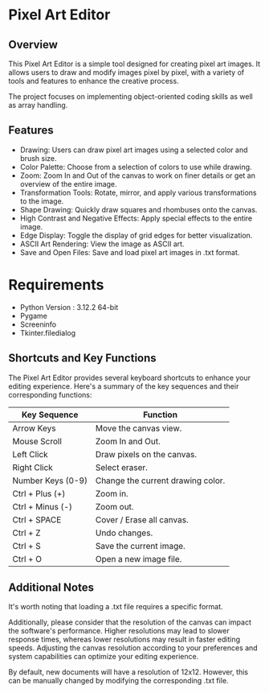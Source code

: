 # Pixel Art Editor

## Overview
This Pixel Art Editor is a simple tool designed for creating pixel art images. It allows users to draw and modify images pixel by pixel, with a variety of tools and features to enhance the creative process.

The project focuses on implementing object-oriented coding skills as well as array handling.

## Features
- Drawing: Users can draw pixel art images using a selected color and brush size.
- Color Palette: Choose from a selection of colors to use while drawing.
- Zoom: Zoom In and Out of the canvas to work on finer details or get an overview of the entire image.
- Transformation Tools: Rotate, mirror, and apply various transformations to the image.
- Shape Drawing: Quickly draw squares and rhombuses onto the canvas.
- High Contrast and Negative Effects: Apply special effects to the entire image.
- Edge Display: Toggle the display of grid edges for better visualization.
- ASCII Art Rendering: View the image as ASCII art.
- Save and Open Files: Save and load pixel art images in .txt format.

# Requirements 
- Python Version : 3.12.2 64-bit
- Pygame
- Screeninfo
- Tkinter.filedialog

## Shortcuts and Key Functions
The Pixel Art Editor provides several keyboard shortcuts to enhance your editing experience. Here's a summary of the key sequences and their corresponding functions:

| Key Sequence | Function |
| ------------ | -------- |
| Arrow Keys   | Move the canvas view. |
| Mouse Scroll | Zoom In and Out. |
| Left Click   | Draw pixels on the canvas. |
| Right Click  | Select eraser. |
| Number Keys (0-9) | Change the current drawing color. |
| Ctrl + Plus (+) | Zoom in. |
| Ctrl + Minus (-) | Zoom out. |
| Ctrl + SPACE  | Cover / Erase all canvas. |
| Ctrl + Z      | Undo changes. |
| Ctrl + S      | Save the current image. |
| Ctrl + O      | Open a new image file. |

## Additional Notes
It's worth noting that loading a .txt file requires a specific format.

Additionally, please consider that the resolution of the canvas can impact the software's performance. Higher resolutions may lead to slower response times, whereas lower resolutions may result in faster editing speeds. Adjusting the canvas resolution according to your preferences and system capabilities can optimize your editing experience.

By default, new documents will have a resolution of 12x12. However, this can be manually changed by modifying the corresponding .txt file.